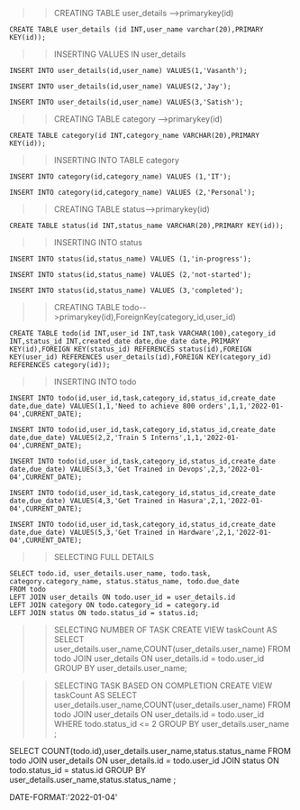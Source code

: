 >>CREATING TABLE user_details -->primarykey(id)

    CREATE TABLE user_details (id INT,user_name varchar(20),PRIMARY KEY(id));

>>INSERTING VALUES IN user_details

    INSERT INTO user_details(id,user_name) VALUES(1,'Vasanth');
    
    INSERT INTO user_details(id,user_name) VALUES(2,'Jay');
    
    INSERT INTO user_details(id,user_name) VALUES(3,'Satish');

>>CREATING TABLE category -->primarykey(id)

    CREATE TABLE category(id INT,category_name VARCHAR(20),PRIMARY KEY(id));
    
>>INSERTING INTO TABLE category

    INSERT INTO category(id,category_name) VALUES (1,'IT');
    
    INSERT INTO category(id,category_name) VALUES (2,'Personal');

>>CREATING TABLE status-->primarykey(id)

    CREATE TABLE status(id INT,status_name VARCHAR(20),PRIMARY KEY(id));
    
>>INSERTING INTO status

    INSERT INTO status(id,status_name) VALUES (1,'in-progress');
    
    INSERT INTO status(id,status_name) VALUES (2,'not-started');
    
    INSERT INTO status(id,status_name) VALUES (3,'completed');

>>CREATING TABLE todo-->primarykey(id),ForeignKey(category_id,user_id)

    CREATE TABLE todo(id INT,user_id INT,task VARCHAR(100),category_id INT,status_id INT,created_date date,due_date date,PRIMARY KEY(id),FOREIGN KEY(status_id) REFERENCES status(id),FOREIGN KEY(user_id) REFERENCES user_details(id),FOREIGN KEY(category_id) REFERENCES category(id));


>>INSERTING INTO todo

    INSERT INTO todo(id,user_id,task,category_id,status_id,create_date date,due_date) VALUES(1,1,'Need to achieve 800 orders',1,1,'2022-01-04',CURRENT_DATE);
    
    INSERT INTO todo(id,user_id,task,category_id,status_id,create_date date,due_date) VALUES(2,2,'Train 5 Interns',1,1,'2022-01-04',CURRENT_DATE);
    
    INSERT INTO todo(id,user_id,task,category_id,status_id,create_date date,due_date) VALUES(3,3,'Get Trained in Devops',2,3,'2022-01-04',CURRENT_DATE);
    
    INSERT INTO todo(id,user_id,task,category_id,status_id,create_date date,due_date) VALUES(4,3,'Get Trained in Hasura',2,1,'2022-01-04',CURRENT_DATE);
    
    INSERT INTO todo(id,user_id,task,category_id,status_id,create_date date,due_date) VALUES(5,3,'Get Trained in Hardware',2,1,'2022-01-04',CURRENT_DATE);

>>SELECTING FULL DETAILS

    SELECT todo.id, user_details.user_name, todo.task, category.category_name, status.status_name, todo.due_date
    FROM todo 
	LEFT JOIN user_details ON todo.user_id = user_details.id 
	LEFT JOIN category ON todo.category_id = category.id 
	LEFT JOIN status ON todo.status_id = status.id;    

    
    
    

>>SELECTING NUMBER OF TASK
    CREATE VIEW taskCount AS
    SELECT user_details.user_name,COUNT(user_details.user_name) FROM
    todo 
    JOIN
    user_details ON user_details.id = todo.user_id GROUP BY user_details.user_name;


>>SELECTING TASK BASED ON COMPLETION
    CREATE VIEW taskCount AS
    SELECT user_details.user_name,COUNT(user_details.user_name) FROM
    todo 
    JOIN
    user_details ON user_details.id = todo.user_id WHERE todo.status_id <= 2 GROUP BY user_details.user_name ;






SELECT COUNT(todo.id),user_details.user_name,status.status_name FROM
todo 
JOIN
user_details ON user_details.id = todo.user_id 
JOIN status ON todo.status_id = status.id
GROUP BY user_details.user_name,status.status_name ;


DATE-FORMAT:'2022-01-04'
